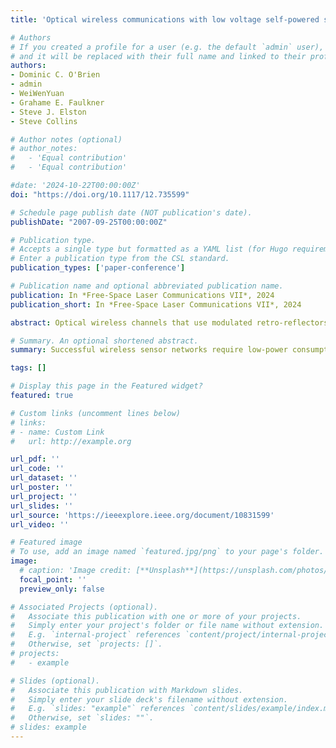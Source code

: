```yaml
---
title: 'Optical wireless communications with low voltage self-powered sensor motes'

# Authors
# If you created a profile for a user (e.g. the default `admin` user), write the username (folder name) here
# and it will be replaced with their full name and linked to their profile.
authors:
- Dominic C. O'Brien
- admin
- WeiWenYuan
- Grahame E. Faulkner
- Steve J. Elston
- Steve Collins

# Author notes (optional)
# author_notes:
#   - 'Equal contribution'
#   - 'Equal contribution'

#date: '2024-10-22T00:00:00Z'
doi: "https://doi.org/10.1117/12.735599"

# Schedule page publish date (NOT publication's date).
publishDate: "2007-09-25T00:00:00Z"

# Publication type.
# Accepts a single type but formatted as a YAML list (for Hugo requirements).
# Enter a publication type from the CSL standard.
publication_types: ['paper-conference']

# Publication name and optional abbreviated publication name.
publication: In *Free-Space Laser Communications VII*, 2024
publication_short: In *Free-Space Laser Communications VII*, 2024

abstract: Optical wireless channels that use modulated retro-reflectors can provide low-data rate communications to self-powered 'smart-dust' motes. The retro-reflectors are illuminated using a base station that incorporates diffractive beamsteering to direct radiation onto the motes, and these return the radiation to an imaging receiver within the base station. The motes consist of a photodiode to provide power, a novel logarithmic receiver to receive data from the base station, and a modulating retro-reflector to send information from the mote to the base station. Several of the components elements of this system have been implemented and tested. In this paper we report a logarithmic receiver that can be self powered by the source communicating with it, and a retro-reflecting LC modulator component that operates at 30b/s when driven at 0.7V. In addition an overall system model, together with the challenges for future work are presented.

# Summary. An optional shortened abstract.
summary: Successful wireless sensor networks require low-power consumption nodes with long lifetimes, and for these reasons self-powered devices are attractive.

tags: []

# Display this page in the Featured widget?
featured: true

# Custom links (uncomment lines below)
# links:
# - name: Custom Link
#   url: http://example.org

url_pdf: ''
url_code: ''
url_dataset: ''
url_poster: ''
url_project: ''
url_slides: ''
url_source: 'https://ieeexplore.ieee.org/document/10831599'
url_video: ''

# Featured image
# To use, add an image named `featured.jpg/png` to your page's folder.
image:
  # caption: 'Image credit: [**Unsplash**](https://unsplash.com/photos/pLCdAaMFLTE)'
  focal_point: ''
  preview_only: false

# Associated Projects (optional).
#   Associate this publication with one or more of your projects.
#   Simply enter your project's folder or file name without extension.
#   E.g. `internal-project` references `content/project/internal-project/index.md`.
#   Otherwise, set `projects: []`.
# projects:
#   - example

# Slides (optional).
#   Associate this publication with Markdown slides.
#   Simply enter your slide deck's filename without extension.
#   E.g. `slides: "example"` references `content/slides/example/index.md`.
#   Otherwise, set `slides: ""`.
# slides: example
---
```


<!-- {{% callout note %}}
Click the _Cite_ button above to demo the feature to enable visitors to import publication metadata into their reference management software.
{{% /callout %}}

{{% callout note %}}
Create your slides in Markdown - click the _Slides_ button to check out the example.
{{% /callout %}} -->

<!-- Add the publication's **full text** or **supplementary notes** here. You can use rich formatting such as including [code, math, and images](https://docs.hugoblox.com/content/writing-markdown-latex/). -->
